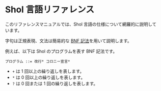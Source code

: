# Shol 言語リファレンス

このリファレンスマニュアルでは、Shol 言語の仕様について網羅的に説明しています。

字句は正規表現、文法は簡易的な [BNF 記法](https://ja.wikipedia.org/wiki/%E3%83%90%E3%83%83%E3%82%AB%E3%82%B9%E3%83%BB%E3%83%8A%E3%82%A6%E3%82%A2%E8%A8%98%E6%B3%95)を用いて説明します。

例えば、以下は Shol のプログラムを表す BNF 記法です。

```
プログラム ::= 改行* コロニー宣言*
```

- `+` は 1 回以上の繰り返しを表します。
- `*` は 0 回以上の繰り返しを表します。
- `?` は 0 回または 1 回の繰り返しを表します。
